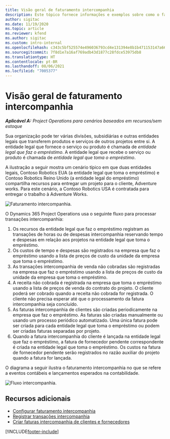 ```yaml
---
title: Visão geral de faturamento intercompanhia
description: Este tópico fornece informações e exemplos sobre como o faturamento intercompanhia de projetos.
author: sigitac
ms.date: 11/19/2020
ms.topic: article
ms.reviewer: kfend
ms.author: sigitac
ms.custom: intro-internal
ms.openlocfilehash: c343c5bf525574e496036793cd4e131394e8b1b471153147a66cfebe1acf3fce
ms.sourcegitcommit: 7f8d1e7a16af769adb43d1877c28fdce53975db8
ms.translationtype: HT
ms.contentlocale: pt-BR
ms.lasthandoff: 08/06/2021
ms.locfileid: "7005377"
---
```

# <a name="intercompany-invoicing-overview"></a>Visão geral de faturamento intercompanhia

_**Aplicável A:** Project Operations para cenários baseados em recursos/sem estoque_

Sua organização pode ter várias divisões, subsidiárias e outras entidades legais que transferem produtos e serviços de outros projetos entre si. A entidade legal que fornece o serviço ou produto é chamada de *entidade legal que faz o empréstimo*. A entidade legal que recebe o serviço ou produto é chamada de *entidade legal que toma o empréstimo*.

A ilustração a seguir mostra um cenário típico em que duas entidades legais, Contoso Robotics EUA (a entidade legal que toma o empréstimo) e Contoso Robotics Reino Unido (a entidade legal do empréstimo) compartilha recursos para entregar um projeto para o cliente, Adventure works. Para este cenário, a Contoso Robotics USA é contratada para entregar o trabalho à Adventure Works.

![Faturamento intercompanhia.](./media/IntercompanyScenario.png) 

O Dynamics 365 Project Operations usa o seguinte fluxo para processar transações intercompanhia:

1. Os recursos da entidade legal que faz o empréstimo registram as transações de horas ou de despesas intercompanhia reservando tempo e despesas em relação aos projetos na entidade legal que toma o empréstimo.
2. Os custos de tempo e despesas são registrados na empresa que faz o empréstimo usando a lista de preços de custo da unidade da empresa que toma o empréstimo.
3. As transações intercompanhia de venda não cobradas são registradas na empresa que faz o empréstimo usando a lista de preços de custo da unidade da empresa que toma o empréstimo.
4. A receita não cobrada é registrada na empresa que toma o empréstimo usando a lista de preços de venda do contrato do projeto. O cliente poderá ser cobrado quando a receita não cobrada for registrada. O cliente não precisa esperar até que o processamento da fatura intercompanhia seja concluído.
5. As faturas intercompanhia de clientes são criadas periodicamente na empresa que faz o empréstimo. As faturas são criadas manualmente ou usando um processo periódico automatizado. Uma única fatura pode ser criada para cada entidade legal que toma o empréstimo ou podem ser criadas faturas separadas por projeto.
6. Quando a fatura intercompanhia do cliente é lançada na entidade legal que faz o empréstimo, a fatura de fornecedor pendente correspondente é criada na entidade legal que toma o empréstimo. Os custos na fatura de fornecedor pendente serão registrados no razão auxiliar do projeto quando a fatura for lançada.

O diagrama a seguir ilustra o faturamento intercompanhia no que se refere a eventos contábeis e lançamentos esperados na contabilidade.

![Fluxo intercompanhia.](./media/IntercompanyFlow.png)

## <a name="additional-resources"></a>Recursos adicionais

- [Configurar faturamento intercompanhia](configure-intercompany-invoicing.md)
- [Registrar transações intercompanhia](create-intercompany-transactions.md)
- [Criar faturas intercompanhia de clientes e fornecedores](create-intercompany-customer-vendor-invoices.md)


[!INCLUDE[footer-include](../includes/footer-banner.md)]